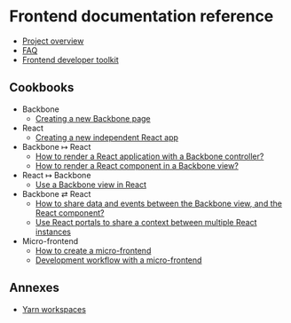 # Frontend documentation reference

- [Project overview](./project_overview.md)
- [FAQ](./faq.md)
- [Frontend developer toolkit](./frontend_developer_toolkit.md)

## Cookbooks

- Backbone
  - [Creating a new Backbone page](./cookbooks/creating_backbone_page.md)
- React
  - [Creating a new independent React app](./cookbooks/creating_react_app.md)
- Backbone ↦ React
  - [How to render a React application with a Backbone controller?](./cookbooks/creating_react_page.md)
  - [How to render a React component in a Backbone view?](./cookbooks/rendering_react_inside_backbone_view.md)
- React ↦ Backbone
  - [Use a Backbone view in React](./cookbooks/rendering_backbone_view_inside_react.md)
- Backbone ⇄ React
  - [How to share data and events between the Backbone view, and the React component?](./cookbooks/sharing_data_between_backbone_and_react.md)
  - [Use React portals to share a context between multiple React instances](./cookbooks/working_with_react_portals_and_backbone.md)
- Micro-frontend
  - [How to create a micro-frontend](./cookbooks/how_create_a_micro_front_end.md)
  - [Development workflow with a micro-frontend](./cookbooks/development_workflow_with_a_micro_frontend.md)

## Annexes

- [Yarn workspaces](./other/yarn_workspaces.md)
